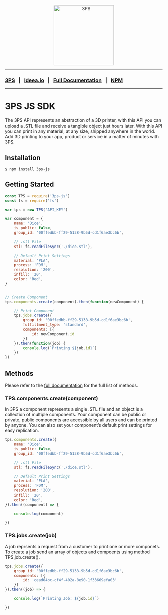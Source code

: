 <p align="center">
  <img width="192" src="https://ideea.io/static/img/3ps.png" alt="3PS">
</p>

---

### [3PS](https://ideea.io/3ps) &nbsp;&nbsp;|&nbsp;&nbsp; [Ideea.io](https://ideea.io) &nbsp;&nbsp;|&nbsp;&nbsp; [Full Documentation](https://ideea.io/docs/3ps) &nbsp;&nbsp;|&nbsp;&nbsp; [NPM](https://www.npmjs.com/package/3ps-js)

---

# 3PS JS SDK

The 3PS API represents an abstraction of a 3D printer, with this API you can upload a .STL file and receive a tangible object just hours later. With this API you can print in any material, at any size, shipped anywhere in the world. Add 3D printing to your app, product or service in a matter of minutes with 3PS.

## Installation

```
$ npm install 3ps-js
```

## Getting Started

```js
const TPS = require('3ps-js')
const fs = require('fs')

var tps = new TPS('API_KEY')

var component = {
	name: 'Dice',
	is_public: false,
	group_id: '00ffedbb-ff29-5138-9b5d-cd1f6ae3bc6b',

	// .stl File
	stl: fs.readFileSync('./dice.stl'),

	// Default Print Settings
	material: 'PLA',
	process: 'FDM',
	resolution: '200',
	infill: '20',
	color: 'Red',
}


// Create Component
tps.components.create(component).then(function(newComponent) {

	// Print Component
	tps.jobs.create({
		group_id: '00ffedbb-ff29-5138-9b5d-cd1f6ae3bc6b',
		fulfillment_type: 'standard',
		components: [{
			id: newComponent.id
		}]
	}).then(function(job) {
		console.log(`Printing ${job.id}`)
	})
})
```

## Methods

Please refer to the [full documentation](https://ideea.io/3ps/docs) for the full list of methods.

### TPS.components.create(component)
In 3PS a component represents a single .STL file and an object is a collection of multiple components. Your component can be public or private, public components are accessible by all users and can be printed by anyone. You can also set your component’s default print settings for easy replication.

```js
tps.components.create({
	name: 'Dice',
	is_public: false,
	group_id: '00ffedbb-ff29-5138-9b5d-cd1f6ae3bc6b',

	// .stl File
	stl: fs.readFileSync('./dice.stl'),

	// Default Print Settings
	material: 'PLA',
	process: 'FDM',
	resolution: '200',
	infill: '20',
	color: 'Red',
}).then((component) => {

	console.log(component)

})
```

### TPS.jobs.create(job)
A job reprsents a request from a customer to print one or more componets. To create a job send an array of objects and compoents using method TPS.job.create().

```js
tps.jobs.create({
	group_id: '00ffedbb-ff29-5138-9b5d-cd1f6ae3bc6b',
	components: [{
		id: 'cead04bc-cf4f-402a-8e90-1f33669efa03'
	}]
}).then((job) => {

	console.log(`Printing Job: ${job.id}`)

})
```

